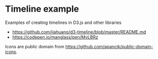 # Timeline example

Examples of creating timelines in D3.js and other libraries

* https://github.com/jiahuang/d3-timeline/blob/master/README.md
* https://codepen.io/manglass/pen/MvLBRz

Icons are public domain from https://github.com/apancik/public-domain-icons.
